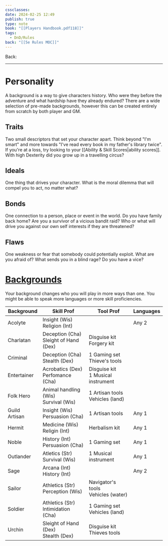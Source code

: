 ```yaml
---
cssclasses: 
date: 2024-02-25 12:49
publish: true
type: note
book: "[[Players Handbook.pdf118]]"
tags:
  - DnD/Rules
back: "[[5e Rules MOC]]"
---
```

Back: 

---
# Personality
A background is a way to give characters history. Who were they before the adventure and what hardship have they already endured? There are a wide selection of pre-made backgrounds, however this can be created entirely from scratch by both player and GM.
## Traits
Two small descriptors that set your character apart. Think beyond "I'm smart" and more towards "I've read every book in my father's library twice". If you're at a loss, try looking to your [[Ability & Skill Scores|ability scores]]. With high Dexterity did you grow up in a travelling circus?
## Ideals
One thing that drives your character. What is the moral dilemma that will compel you to act, no matter what?
## Bonds
One connection to a person, place or event in the world. Do you have family back home? Are you a survivor of a vicious bandit raid? Who or what will drive you against our own self interests if they are threatened?
## Flaws
One weakness or fear that somebody could potentially exploit. What are you afraid of? What sends you in a blind rage? Do you have a vice?

# [Backgrounds](https://www.dndbeyond.com/backgrounds)
Your background changes who you will play in more ways than one. You might be able to speak more languages or more skill proficiencies.

| Background    | Skill Prof                               | Tool Prof                             | Languages |
| ------------- | ---------------------------------------- | ------------------------------------- | --------- |
| Acolyte       | Insight (Wis)<br>Religion (Int)          |                                       | Any 2     |
| Charlatan     | Deception (Cha)<br>Sleight of Hand (Dex) | Disguise kit<br>Forgery kit           |           |
| Criminal      | Deception (Cha)<br>Stealth (Dex)         | 1 Gaming set<br>Thieve's tools        |           |
| Entertainer   | Acrobatics (Dex)<br>Perfomance (Cha)     | Disguise kit<br>1 Musical instrument  |           |
| Folk Hero     | Animal handling (Wis)<br>Survival (Wis)  | 1 Artisan tools<br>Vehicles (land)    |           |
| Guild Artisan | Insight (Wis)<br>Persuasion (Cha)        | 1 Artisan tools                       | Any 1     |
| Hermit        | Medicine (Wis)<br>Religin (Int)          | Herbalism kit                         | Any 1     |
| Noble         | History (Int)<br>Persuasion (Cha)        | 1 Gaming set                          | Any 1     |
| Outlander     | Atletics (Str)<br>Survival (Wis)         | 1 Musical instrument                  | Any 1     |
| Sage          | Arcana (Int)<br>History (Int)            |                                       | Any 2     |
| Sailor        | Athletics (Str)<br>Perception (Wis)      | Navigator's tools<br>Vehicles (water) |           |
| Soldier       | Athletics (Str)<br>Intimidation (Cha)    | 1 Gaming set<br>Vehicles (land)       |           |
| Urchin        | Sleight of Hand (Dex)<br>Stealth (Dex)   | Disguise kit<br>Thieves tools         |           |
